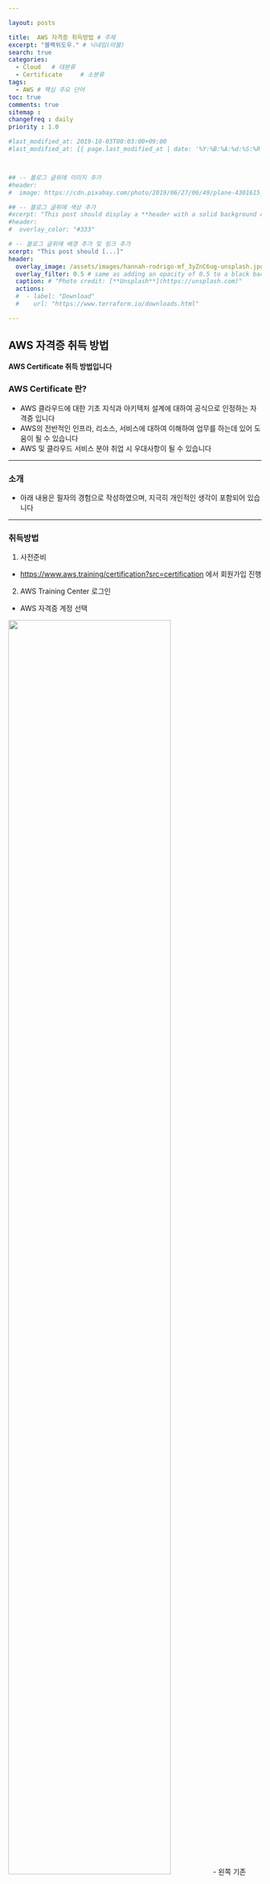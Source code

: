 ```yaml
---

layout: posts

title:  AWS 자격증 취득방법 # 주제
excerpt: "블랙위도우." # 닉네임(마블)
search: true
categories: 
  - Cloud   # 대분류
  - Certificate     # 소분류
tags: 
  - AWS # 핵심 주요 단어
toc: true
comments: true
sitemap :
changefreq : daily
priority : 1.0

#last_modified_at: 2019-10-03T00:03:00+09:00
#last_modified_at: {{ page.last_modified_at | date: '%Y:%B:%A:%d:%S:%R' }}



## -- 블로그 글위에 이미지 추가
#header:
#  image: https://cdn.pixabay.com/photo/2019/06/27/06/49/plane-4301615_1280.png

## -- 블로그 글위에 색상 추가
#xcerpt: "This post should display a **header with a solid background color**, if the theme #supports it."
#header:
#  overlay_color: "#333"

# -- 블로그 글위에 배경 추가 및 링크 추가
xcerpt: "This post should [...]"
header:
  overlay_image: /assets/images/hannah-rodrigo-mf_3yZnC6ug-unsplash.jpg
  overlay_filter: 0.5 # same as adding an opacity of 0.5 to a black background
  caption: # "Photo credit: [**Unsplash**](https://unsplash.com)"
  actions:
  #  - label: "Download"
  #    url: "https://www.terraform.io/downloads.html"

---
```




## AWS 자격증 취득 방법

**AWS Certificate 취득 방법입니다**


### AWS Certificate 란?
- AWS 클라우드에 대한 기초 지식과 아키텍처 설계에 대하여 공식으로 인정하는 자격증 입니다  
- AWS의 전반적인 인프라, 리소스, 서비스에 대하여 이해하여 업무를 하는데 있어 도움이 될 수 있습니다  
- AWS 및 클라우드 서비스 분야 취업 시 우대사항이 될 수 있습니다

---

### 소개
- 아래 내용은 필자의 경험으로 작성하였으며, 지극히 개인적인 생각이 포함되어 있습니다

---

### 취득방법

1. 사전준비  
- https://www.aws.training/certification?src=certification 에서 회원가입 진행  


2. AWS Training Center 로그인  
- AWS 자격증 계정 선택  
<!-- ![screenshot](/assets/images/terraforminstall/1.png "width:200px;height:100px")  -->
<img src="/assets/images/AWSCert/01.png" width="80%">  
- 왼쪽 기존 Amazon 계정으로 로그인 선택(개인계정 기준)  
<img src="/assets/images/AWSCert/02.png" width="80%">  

3. AWS 시험 스케줄 등록    
- Home > Schedule New Exam 선텍  
<!-- ![screenshot](/assets/images/terraforminstall/2.png "width:250px;height:100px") -->
<img src="/assets/images/AWSCert/04.png" width="80%">    

4. 시험 선택  
- 원하는 시험과목 선택    
<!-- ![screenshot](/assets/images/terraforminstall/3.png "width:300px;height:100px")   -->
<img src="/assets/images/AWSCert/05.png" width="80%">  

5. 시험 언어 선택  
- 일부 Assosiate 및 특정 시험은 한국어 지원 가능  
<!-- ![screenshot](/assets/images/terraforminstall/4.png "width:250px;height:100px")   -->
<img src="/assets/images/AWSCert/5.png" width="80%">  

6. 시험장 위치 선택  
- 자신 위치와 가장 가까운 시험장 찾기  
<!-- ![screenshot](/assets/images/terraforminstall/5.png "width:250px;height:100px")   -->
<img src="/assets/images/AWSCert/6.png" width="80%">  

7. 스케줄 선택  
- 시험 날짜 및 시간 선택  
<!-- ![screenshot](/assets/images/terraforminstall/6.png "width:250px;height:100px")   -->
<img src="/assets/images/AWSCert/7.png" width="80%">  

8. 접수 내용 확인  
- 결제 전 다시 한번 접수내용 확인  
<!-- ![screenshot](/assets/images/terraforminstall/7.png "width:300px;height:100px")   -->
<img src="/assets/images/AWSCert/8.png" width="80%">  

9. 시험 결제 진행 
- 꼭 해외 결제가 가능한 카드로 진행 
- 바우처가 있다면 적용하여 할인 가능
<!-- ![screenshot](/assets/images/terraforminstall/8.png "width:250px;height:100px")   -->
<img src="/assets/images/AWSCert/9.png" width="80%">  

10. 시험 종료 후 결과는 바로 자리에서 확인 가능  

11. 시험 점수는 가입했던 Email 계정으로 확인 가능  
- 시험 종료 후 바로 또는 몇 시간 뒤 확인 가능  
- 합격 점수는 따로 정해져있는 것 같지 않다  
- 보통 70% 이상이면 합격 (65%에도 합격인 사람 봤다)  
- AWS 시험은 상대평가? 인것같기도 하다  

12. 자격증 발급  
- 보통 영업일 기준 5일 정도 소요  
- 빠르면 그날 또는 그 다음날에도 확인 가능  

13. AWS 자격증 발급 확인 방법  
- Training Center 로그인  
- Achieved Certifications 선택  
<img src="/assets/images/AWSCert/10.png" width="80%">  

14. AWS 자격증 RoadMap  
- 2019년 10월 기준  
<img src="/assets/images/AWSCert/12.png" width="80%">  


---
- <u>TIP</u>

```markdown
- Assosiate 를 취득해야 Professional 취득이 가능했지만 2019년 부터는 Professional 부터 취득이 가능  
- 기존 AWS를 좀 사용해보거나 운영을 해본 사람이라면 익숙한 단어들이 나와서 당황하진 않을 것  
- 필자는 처음 접해본 거라 AWS 용어부터 어려웠다
- QnA 와 사례 위주로 공부하면 좀 할만하다
- AWS 시험은 문제가 6개월마다 바뀐다고 한다
- AWS 시험비용은 무지하게 비싸다  
- 보통 하나 시험에 18~19만원 
- Pro 일 경우 30만원이 넘는다
- 아까워서라도 무조건 따야한다
- 자격증을 따면 뭔가 해택을 준다
- AWS Cert 바우처, AWS Summit 행사에서 선물 등 
```